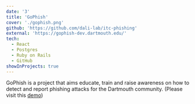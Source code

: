```yaml
---
date: '3'
title: 'GoPhish'
cover: './gophish.png'
github: 'https://github.com/dali-lab/itc-phishing'
external: 'https://gophish-dev.dartmouth.edu/'
tech:
  - React
  - Postgres
  - Ruby on Rails
  - GitHub
showInProjects: true
---
```


GoPhish is a project that aims educate, train and raise awareness on how to detect and report phishing attacks for the Dartmouth community. (Please visit this [demo](https://drive.google.com/file/d/1WZCMY9nFbccx8_y1XQOyUKBx16vFiOh-/view?usp=sharing))